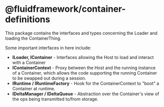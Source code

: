 # @fluidframework/container-definitions

This package contains the interfaces and types concerning the Loader and loading the ContainerThing.

Some important interfaces in here include:

* **ILoader, IContainer** - Interfaces allowing the Host to load and interact with a Container
* **IContainerContext** - Proxy between the Host and the running instance of a Container,
which allows the code supporting the running Container to be swapped out during a session.
* **IRuntime / IRuntimeFactory** - Hook for the ContainerContext to "boot" a Container at runtime.
* **IDeltaManager / IDeltaQueue** - Abstraction over the Container's view of the ops being transmitted to/from storage.
